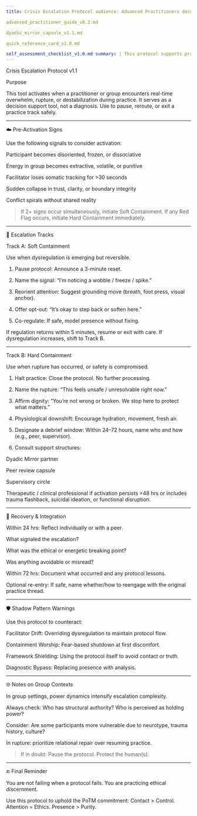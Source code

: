 ```yaml
---
title: Crisis Escalation Protocol audience: Advanced Practitioners document_type: Support Tool document_status: v1.1 author: Pilates of the Mind Development Team last_updated: 2025-07-28 related_documents:

advanced_practitioner_guide_v0.3.md

dyadic_mirror_capsule_v1.1.md

quick_reference_card_v1.0.md

self_assessment_checklist_v1.0.md summary: | This protocol supports practitioners during acute moments of psychological, interpersonal, or energetic dysregulation in the context of Pilates of the Mind practices. It offers structured triage, escalation pathways, and post-event integration. Designed to prevent harm, preserve dignity, and maintain relational integrity.
---
```

Crisis Escalation Protocol v1.1

Purpose

This tool activates when a practitioner or group encounters real-time overwhelm, rupture, or destabilization during practice. It serves as a decision support tool, not a diagnosis. Use to pause, reroute, or exit a practice track safely.


---

☁️ Pre-Activation Signs

Use the following signals to consider activation:

Participant becomes disoriented, frozen, or dissociative

Energy in group becomes extractive, volatile, or punitive

Facilitator loses somatic tracking for >30 seconds

Sudden collapse in trust, clarity, or boundary integrity

Conflict spirals without shared reality


> If 2+ signs occur simultaneously, initiate Soft Containment. If any Red Flag occurs, initiate Hard Containment immediately.




---

🚨 Escalation Tracks

Track A: Soft Containment

Use when dysregulation is emerging but reversible.

1. Pause protocol: Announce a 3-minute reset.


2. Name the signal: “I’m noticing a wobble / freeze / spike.”


3. Reorient attention: Suggest grounding move (breath, foot press, visual anchor).


4. Offer opt-out: “It’s okay to step back or soften here.”


5. Co-regulate: If safe, model presence without fixing.



If regulation returns within 5 minutes, resume or exit with care. If dysregulation increases, shift to Track B.


---

Track B: Hard Containment

Use when rupture has occurred, or safety is compromised.

1. Halt practice: Close the protocol. No further processing.


2. Name the rupture: “This feels unsafe / unresolvable right now.”


3. Affirm dignity: “You’re not wrong or broken. We stop here to protect what matters.”


4. Physiological downshift: Encourage hydration, movement, fresh air.


5. Designate a debrief window: Within 24–72 hours, name who and how (e.g., peer, supervisor).


6. Consult support structures:

Dyadic Mirror partner

Peer review capsule

Supervisory circle

Therapeutic / clinical professional if activation persists >48 hrs or includes trauma flashback, suicidal ideation, or functional disruption.





---

🧭 Recovery & Integration

Within 24 hrs: Reflect individually or with a peer.

What signaled the escalation?

What was the ethical or energetic breaking point?

Was anything avoidable or misread?


Within 72 hrs: Document what occurred and any protocol lessons.

Optional re-entry: If safe, name whether/how to reengage with the original practice thread.



---

🛡️ Shadow Pattern Warnings

Use this protocol to counteract:

Facilitator Drift: Overriding dysregulation to maintain protocol flow.

Containment Worship: Fear-based shutdown at first discomfort.

Framework Shielding: Using the protocol itself to avoid contact or truth.

Diagnostic Bypass: Replacing presence with analysis.



---

🌐 Notes on Group Contexts

In group settings, power dynamics intensify escalation complexity.

Always check: Who has structural authority? Who is perceived as holding power?

Consider: Are some participants more vulnerable due to neurotype, trauma history, culture?

In rupture: prioritize relational repair over resuming practice.


> If in doubt: Pause the protocol. Protect the human(s).




---

🔚 Final Reminder

You are not failing when a protocol fails. You are practicing ethical discernment.

Use this protocol to uphold the PoTM commitment: Contact > Control. Attention = Ethics. Presence > Purity.
